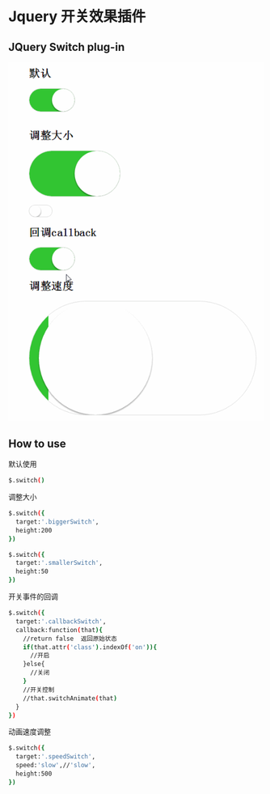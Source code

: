 # Jquery 开关效果插件

JQuery Switch plug-in
----------

![](https://github.com/yetianyue/Jquery-switch/blob/master/new.gif)  

How to use
----------

默认使用
```bash
$.switch()
```

调整大小
```bash
$.switch({
  target:'.biggerSwitch',
  height:200
})
```
```bash
$.switch({
  target:'.smallerSwitch',
  height:50
})
```

开关事件的回调
```bash
$.switch({
  target:'.callbackSwitch',
  callback:function(that){
    //return false  返回原始状态
    if(that.attr('class').indexOf('on')){
      //开启
    }else{
      //关闭
    }
    //开关控制
    //that.switchAnimate(that)
  }
})
```

动画速度调整
```bash
$.switch({
  target:'.speedSwitch',
  speed:'slow',//'slow',
  height:500
})
```
